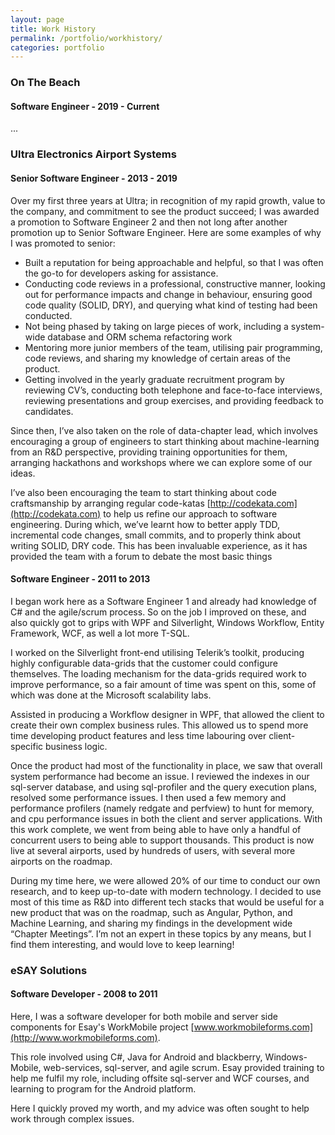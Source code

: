 ```yaml
---
layout: page
title: Work History
permalink: /portfolio/workhistory/
categories: portfolio
---
```


### On The Beach
#### Software Engineer - 2019 - Current
...

### Ultra Electronics Airport Systems
#### Senior Software Engineer - 2013 - 2019

Over my first three years at Ultra; in recognition of my rapid growth, value to the company, and commitment to see the product succeed; I was awarded a promotion to Software Engineer 2 and then not long after another promotion up to Senior Software Engineer. Here are some examples of why I was promoted to senior:

   - Built a reputation for being approachable and helpful, so that I was often the go-to for developers asking for assistance.
   - Conducting code reviews in a professional, constructive manner, looking out for performance impacts and change in behaviour, ensuring good code quality (SOLID, DRY), and querying what kind of testing had been conducted.
   - Not being phased by taking on large pieces of work, including a system-wide database and ORM schema refactoring work
   - Mentoring more junior members of the team, utilising pair programming, code reviews, and sharing my knowledge of certain areas of the product.
   - Getting involved in the yearly graduate recruitment program by reviewing CV’s, conducting both telephone and face-to-face interviews, reviewing presentations and group exercises, and providing feedback to candidates.

Since then, I’ve also taken on the role of data-chapter lead, which involves encouraging a group of engineers to start thinking about machine-learning from an R&D perspective, providing training opportunities for them, arranging hackathons and workshops where we can explore some of our ideas.

I’ve also been encouraging the team to start thinking about code craftsmanship by arranging regular code-katas [http://codekata.com](http://codekata.com) to help us refine our approach to software engineering. During which, we’ve learnt how to better apply TDD, incremental code changes, small commits, and to properly think about writing SOLID, DRY code. This has been invaluable experience, as it has provided the team with a forum to debate the most basic things

#### Software Engineer - 2011 to 2013
I began work here as a Software Engineer 1 and already had knowledge of C# and the agile/scrum process. So on the job I improved on these, and also quickly got to grips with WPF and Silverlight, Windows Workflow, Entity Framework, WCF, as well a lot more T-SQL.

I worked on the Silverlight front-end utilising Telerik’s toolkit, producing highly configurable data-grids that the customer could configure themselves. The loading mechanism for the data-grids required work to improve performance, so a fair amount of time was spent on this, some of which was done at the Microsoft scalability labs.

Assisted in producing a Workflow designer in WPF, that allowed the client to create their own complex business rules. This allowed us to spend more time developing product features and less time labouring over client-specific business logic.

Once the product had most of the functionality in place, we saw that overall system performance had become an issue. I reviewed the indexes in our sql-server database, and using sql-profiler and the query execution plans, resolved some performance issues. I then used a few memory and performance profilers (namely redgate and perfview) to hunt for memory, and cpu performance issues in both the client and server applications. With this work complete, we went from being able to have only a handful of concurrent users to being able to support thousands. This product is now live at several airports, used by hundreds of users, with several more airports on the roadmap.

During my time here, we were allowed 20% of our time to conduct our own research, and to keep up-to-date with modern technology. I decided to use most of this time as R&D into different tech stacks that would be useful for a new product that was on the roadmap, such as Angular, Python, and Machine Learning, and sharing my findings in the development wide “Chapter Meetings”. I’m not an expert in these topics by any means, but I find them interesting, and would love to keep learning!

### eSAY Solutions
#### Software Developer - 2008 to 2011
Here, I was a software developer for both mobile and server side components for Esay's WorkMobile project [www.workmobileforms.com](http://www.workmobileforms.com).

This role involved using C#, Java for Android and blackberry, Windows-Mobile, web-services, sql-server, and agile scrum. Esay provided training to help me fulfil my role, including offsite sql-server and WCF courses, and learning to program for the Android platform.

Here I quickly proved my worth, and my advice was often sought to help work through complex issues.
